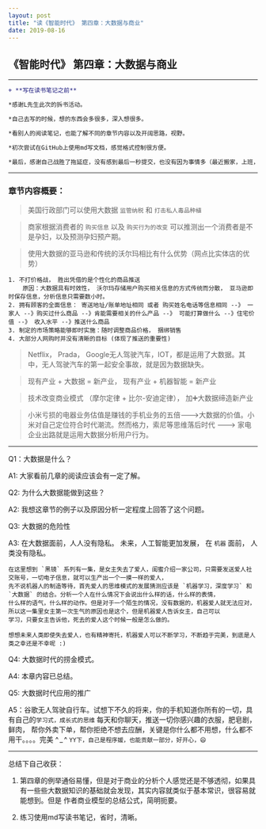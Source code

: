 ```yaml
---
layout: post
title: "读《智能时代》 第四章：大数据与商业"
date: 2019-08-16
---
```




## 《智能时代》 第四章：大数据与商业 ##

*****
```diff    
+ **写在读书笔记之前**

*感谢L先生此次的拆书活动。

*自己去写的时候，想的东西会多很多，深入想很多。

*看别人的阅读笔记，也能了解不同的章节内容以及开阔思路，视野。

*初次尝试在GitHub上使用md写文档，感觉格式控制很方便。

*最后，感谢自己战胜了拖延症，没有感到最后一秒提交，也没有因为事情多（最近搬家，上班，忙毕业）而忘记。 Nice！:)
```
*****


### 章节内容概要： ###

>美国行政部门可以使用大数据 `监管纳税` 和 `打击私人毒品种植`

>商家根据消费者的 `购买信息` 以及 `购买行为的改变` 可以推测出一个消费者是不是孕妇，以及预测孕妇预产期。

>使用大数据的亚马逊和传统的沃尔玛相比有什么优势（网点比实体店的优势）

    1. 不打价格战， 胜出凭借的是个性化的商品推送
        原因：大数据具有时效性， 沃尔玛存储用户购买相关信息的方式传统而分散， 亚马逊即时保存信息，分析信息只需要数小时。
    2. 拥有顾客的全面信息： 寄送地址/账单地址相同 或者 购买姓名电话等信息相同 --》 一家人 --》购买过什么商品 --》肯能需要相关的什么产品 --》 可能打算做什么 --》住宅价值 --》 收入水平 --》推送什么商品
    3. 制定的市场策略能够即时实施：随时调整商品价格， 捆绑销售
    4. 大部分人网购时并没有清晰的目标 (体现了推送的重要性)

> Netflix， Prada， Google无人驾驶汽车，IOT，都是运用了大数据。其中，无人驾驶汽车的第一起安全事故，就是因为数据缺失。

> 现有产业 + 大数据 = 新产业， 现有产业 + 机器智能 = 新产业

> 技术改变商业模式 （摩尔定律 + 比尔-安迪定律）， 加➕大数据缔造新产业

> 小米亏损的电器业务估值是赚钱的手机业务的五倍--->大数据的价值。小米对自己定位符合时代潮流。然而格力，索尼等思维落后时代 ---> 家电企业出路就是运用大数据分析用户行为。

***
Q1：大数据是什么？

A1: 大家看前几章的阅读应该会有一定了解。

Q2: 为什么大数据能做到这些？

A2: 我想这章节的例子以及原因分析一定程度上回答了这个问题。


Q3: 大数据的危险性

A3: 在大数据面前，人人没有隐私。
    未来，人工智能更加发展， 在 `机器` 面前， 人类没有隐私。
    
    在这里想到 `黑镜` 系列有一集，是女主失去了爱人，闺蜜介绍一家公司，只需要发送爱人社交账号，一切电子信息，就可以生产出一个一摸一样的爱人，
    先不说机器人的制造等待，首先爱人的思维模式的发展猜测应该是 `机器学习，深度学习` 和 `大数据` 的结合。分析一个人在什么情况下会说出什么样的话，什么样的表情，
    什么样的语气，什么样的动作。但是对于一个陌生的情况，没有数据的，机器爱人就无法应对，所以这一集里女主第一次生气的原因也是这个，但是机器爱人告诉女主，自己可以
    学习，只要女主告诉他，死去的爱人这个时候一般是怎么做的。
    
    想想未来人类即使失去爱人，也有精神寄托，机器爱人可以不断学习，不断趋于完美，到底是人类之幸还是不幸呢 :)
    
    
Q4: 大数据时代的捞金模式。

A4: 本章内容已总结。

Q5: 大数据时代应用的推广

A5：谷歌无人驾驶自行车。试想下不久的将来，你的手机知道你所有的一切，具有自己的`学习式，成长式的思维` 每天和你聊天，推送一切你感兴趣的衣服，肥皂剧，鲜肉，
帮你外卖下单，帮你拒绝不想去应酬，关键是你什么都不用想，什么都不用干。。。。完美 ^ _ ^
```YY下，自己是程序媛，也能贡献一部分，好开心，😄```

***

总结下自己收获：
1. 第四章的例举通俗易懂，但是对于商业的分析个人感觉还是不够透彻，如果具有一些些大数据知识的基础就会发现，其实内容就类似于基本常识，很容易就能想到。但是
作者商业模型的总结公式，简明扼要。

2. 练习使用md写读书笔记，省时，清晰。
